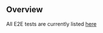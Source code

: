 ## Overview
All E2E tests are currently listed [here](https://docs.google.com/spreadsheets/d/1zGSbKd0kpf7Fd0QyDi40tvR54uC0g4NhEl5PqS4TBJQ/edit?usp=sharing)
